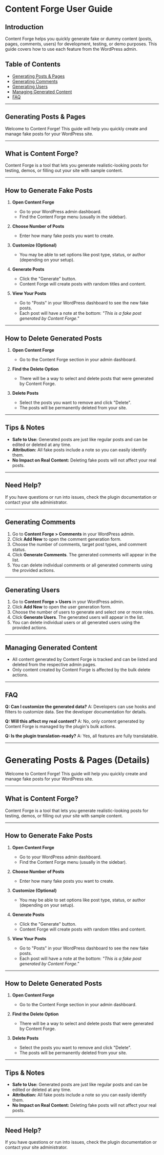 # Content Forge User Guide

## Introduction

Content Forge helps you quickly generate fake or dummy content (posts, pages, comments, users) for development, testing, or demo purposes. This guide covers how to use each feature from the WordPress admin.

## Table of Contents

- [Generating Posts & Pages](#generating-posts--pages)
- [Generating Comments](#generating-comments)
- [Generating Users](#generating-users)
- [Managing Generated Content](#managing-generated-content)
- [FAQ](#faq)

---

## Generating Posts & Pages

Welcome to Content Forge! This guide will help you quickly create and manage fake posts for your WordPress site.

---

## What is Content Forge?
Content Forge is a tool that lets you generate realistic-looking posts for testing, demos, or filling out your site with sample content.

---

## How to Generate Fake Posts

1. **Open Content Forge**
   - Go to your WordPress admin dashboard.
   - Find the Content Forge menu (usually in the sidebar).

2. **Choose Number of Posts**
   - Enter how many fake posts you want to create.

3. **Customize (Optional)**
   - You may be able to set options like post type, status, or author (depending on your setup).

4. **Generate Posts**
   - Click the "Generate" button.
   - Content Forge will create posts with random titles and content.

5. **View Your Posts**
   - Go to "Posts" in your WordPress dashboard to see the new fake posts.
   - Each post will have a note at the bottom: _"This is a fake post generated by Content Forge."_

---

## How to Delete Generated Posts

1. **Open Content Forge**
   - Go to the Content Forge section in your admin dashboard.

2. **Find the Delete Option**
   - There will be a way to select and delete posts that were generated by Content Forge.

3. **Delete Posts**
   - Select the posts you want to remove and click "Delete".
   - The posts will be permanently deleted from your site.

---

## Tips & Notes
- **Safe to Use:** Generated posts are just like regular posts and can be edited or deleted at any time.
- **Attribution:** All fake posts include a note so you can easily identify them.
- **No Impact on Real Content:** Deleting fake posts will not affect your real posts.

---

## Need Help?
If you have questions or run into issues, check the plugin documentation or contact your site administrator.

---

## Generating Comments

1. Go to **Content Forge > Comments** in your WordPress admin.
2. Click **Add New** to open the comment generation form.
3. Choose the number of comments, target post types, and comment status.
4. Click **Generate Comments**. The generated comments will appear in the list.
5. You can delete individual comments or all generated comments using the provided actions.

---

## Generating Users

1. Go to **Content Forge > Users** in your WordPress admin.
2. Click **Add New** to open the user generation form.
3. Choose the number of users to generate and select one or more roles.
4. Click **Generate Users**. The generated users will appear in the list.
5. You can delete individual users or all generated users using the provided actions.

---

## Managing Generated Content

- All content generated by Content Forge is tracked and can be listed and deleted from the respective admin pages.
- Only content created by Content Forge is affected by the bulk delete actions.

---

## FAQ

**Q: Can I customize the generated data?**
A: Developers can use hooks and filters to customize data. See the developer documentation for details.

**Q: Will this affect my real content?**
A: No, only content generated by Content Forge is managed by the plugin's bulk actions.

**Q: Is the plugin translation-ready?**
A: Yes, all features are fully translatable.

---

# Generating Posts & Pages (Details)

Welcome to Content Forge! This guide will help you quickly create and manage fake posts for your WordPress site.

---

## What is Content Forge?
Content Forge is a tool that lets you generate realistic-looking posts for testing, demos, or filling out your site with sample content.

---

## How to Generate Fake Posts

1. **Open Content Forge**
   - Go to your WordPress admin dashboard.
   - Find the Content Forge menu (usually in the sidebar).

2. **Choose Number of Posts**
   - Enter how many fake posts you want to create.

3. **Customize (Optional)**
   - You may be able to set options like post type, status, or author (depending on your setup).

4. **Generate Posts**
   - Click the "Generate" button.
   - Content Forge will create posts with random titles and content.

5. **View Your Posts**
   - Go to "Posts" in your WordPress dashboard to see the new fake posts.
   - Each post will have a note at the bottom: _"This is a fake post generated by Content Forge."_

---

## How to Delete Generated Posts

1. **Open Content Forge**
   - Go to the Content Forge section in your admin dashboard.

2. **Find the Delete Option**
   - There will be a way to select and delete posts that were generated by Content Forge.

3. **Delete Posts**
   - Select the posts you want to remove and click "Delete".
   - The posts will be permanently deleted from your site.

---

## Tips & Notes
- **Safe to Use:** Generated posts are just like regular posts and can be edited or deleted at any time.
- **Attribution:** All fake posts include a note so you can easily identify them.
- **No Impact on Real Content:** Deleting fake posts will not affect your real posts.

---

## Need Help?
If you have questions or run into issues, check the plugin documentation or contact your site administrator. 